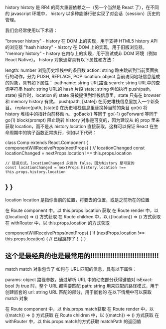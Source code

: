 history
histoty 是 RR4 的两大重要依赖之一（另一个当然是 React 了），在不同的 javascript 环境中， history 以多种能够行驶实现了对会话（session）历史的管理。

我们会经常使用以下术语：

"browser history" - history 在 DOM 上的实现，用于支持 HTML5 history API 的浏览器
"hash history" - history 在 DOM 上的实现，用于旧版浏览器。
"memory history" - history 在内存上的实现，用于测试或非 DOM 环境（例如 React Native）。
history 对象通常具有以下属性和方法：

length: number 浏览历史堆栈中的条目数
action: string 路由跳转到当前页面执行的动作，分为 PUSH, REPLACE, POP
location: object 当前访问地址信息组成的对象，具有如下属性：
pathname: string URL路径
search: string URL中的查询字符串
hash: string URL的 hash 片段
state: string 例如执行 push(path, state) 操作时，location 的 state 将被提供到堆栈信息里，state 只有在 browser 和 memory history 有效。
push(path, [state]) 在历史堆栈信息里加入一个新条目。
replace(path, [state]) 在历史堆栈信息里替换掉当前的条目
go(n) 将 history 堆栈中的指针向前移动 n。
goBack() 等同于 go(-1)
goForward 等同于 go(1)
block(prompt) 阻止跳转
history 对象是可变的，因为建议从 <Route> 的 prop 里来获取 location，而不是从 history.location 直接获取。这样可以保证 React 在生命周期中的钩子函数正常执行，例如以下代码：

 class Comp extends React.Component {
  componentWillReceiveProps(nextProps) {
    // locationChanged
    const locationChanged = nextProps.location !== this.props.location

    // 错误方式，locationChanged 永远为 false，因为history 是可变的
    const locationChanged = nextProps.history.location !== this.props.history.location
  }
}
-----------------------------------------------------------------
location
location 是指你当前的位置，将要去的位置，或是之前所在的位置

在 Route component 中，以 this.props.location 获取
在 Route render 中，以 ({location}) => () 方式获取
在 Route children 中，以 ({location}) => () 方式获取
在 withRouter 中，以 this.props.location 的方式获取

componentWillReceiveProps(nextProps) {
  if (nextProps.location !== this.props.location) {
    // 已经跳转了！
  }
}

这个是最经典的也是最常用的!!!!!!!!!!!!!!!!!!!!!!!!!!!!!!!
-----------------------------------------------------------------
match
match 对象包含了 <Route path> 如何与 URL 匹配的信息，具有以下属性：

params: object 路径参数，通过解析 URL 中的动态部分获得键值对
isExact: bool 为 true 时，整个 URL 都需要匹配
path: string 用来匹配的路径模式，用于创建嵌套的 <Route>
url: string URL 匹配的部分，用于嵌套的 <Link>
在以下情境中可以获取 match 对象

在 Route component 中，以 this.props.match获取
在 Route render 中，以 ({match}) => () 方式获取
在 Route children 中，以 ({match}) => () 方式获取
在 withRouter 中，以 this.props.match的方式获取
matchPath 的返回值
 